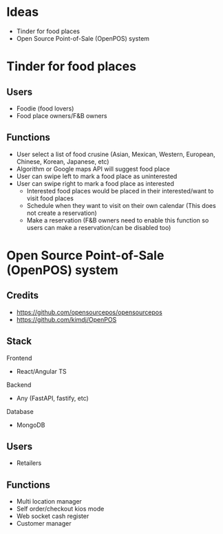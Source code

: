 # Ideas
- Tinder for food places
- Open Source Point-of-Sale (OpenPOS) system

# Tinder for food places
## Users
- Foodie (food lovers)
- Food place owners/F&B owners
## Functions
- User select a list of food crusine (Asian, Mexican, Western, European, Chinese, Korean, Japanese, etc)
- Algorithm or Google maps API will suggest food place
- User can swipe left to mark a food place as uninterested
- User can swipe right to mark a food place as interested
    - Interested food places would be placed in their interested/want to visit food places
    - Schedule when they want to visit on their own calendar (This does not create a reservation)
    - Make a reservation (F&B owners need to enable this function so users can make a reservation/can be disabled too)

# Open Source Point-of-Sale (OpenPOS) system
## Credits
- https://github.com/opensourcepos/opensourcepos
- https://github.com/kimdj/OpenPOS
## Stack
Frontend
- React/Angular TS

Backend
- Any (FastAPI, fastify, etc)

Database
- MongoDB
## Users
- Retailers
## Functions
- Multi location manager
- Self order/checkout kios mode
- Web socket cash register
- Customer manager

